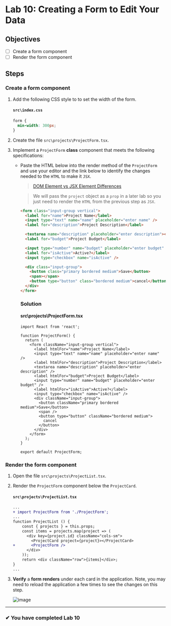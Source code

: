 # Lab 10: Creating a Form to Edit Your Data

## Objectives

- [ ] Create a form component
- [ ] Render the form component

## Steps

### Create a form component

1. Add the following CSS style to to set the width of the form.

   #### `src\index.css`

   ```css
   form {
     min-width: 300px;
   }
   ```

2. Create the file `src\projects\ProjectForm.tsx`.
3. Implement a `ProjectForm` **class** component that meets the following specifications:

   - Paste the HTML below into the render method of the `ProjectForm` and use your editor and the link below to identify the changes needed to the `HTML` to make it `JSX`.

     > [DOM Element vs JSX Element Differences](https://reactjs.org/docs/dom-elements.html#differences-in-attributes)

     > We will pass the `project` object as a `prop` in a later lab so you just need to render the `HTML` from the previous step as `JSX`.

     ```html
     <form class="input-group vertical">
       <label for="name">Project Name</label>
       <input type="text" name="name" placeholder="enter name" />
       <label for="description">Project Description</label>

       <textarea name="description" placeholder="enter description"></textarea>
       <label for="budget">Project Budget</label>

       <input type="number" name="budget" placeholder="enter budget" />
       <label for="isActive">Active?</label>
       <input type="checkbox" name="isActive" />

       <div class="input-group">
         <button class="primary bordered medium">Save</button>
         <span></span>
         <button type="button" class="bordered medium">cancel</button>
       </div>
     </form>
     ```

     ### Solution

     #### src\projects\ProjectForm.tsx

     ```tsx
     import React from 'react';

     function ProjectForm() {
       return (
         <form className="input-group vertical">
           <label htmlFor="name">Project Name</label>
           <input type="text" name="name" placeholder="enter name" />
           <label htmlFor="description">Project Description</label>
           <textarea name="description" placeholder="enter description" />
           <label htmlFor="budget">Project Budget</label>
           <input type="number" name="budget" placeholder="enter budget" />
           <label htmlFor="isActive">Active?</label>
           <input type="checkbox" name="isActive" />
           <div className="input-group">
             <button className="primary bordered medium">Save</button>
             <span />
             <button type="button" className="bordered medium">
               cancel
             </button>
           </div>
         </form>
       );
     }

     export default ProjectForm;
     ```

### Render the form component

1. Open the file `src\projects\ProjectList.tsx`.
2. Render the `ProjectForm` component below the `ProjectCard`.

   #### `src\projects\ProjectList.tsx`

   ```diff
   ...
   + import ProjectForm from './ProjectForm';
   ...
   function ProjectList () {
       const { projects } = this.props;
       const items = projects.map(project => (
         <div key={project.id} className="cols-sm">
           <ProjectCard project={project}></ProjectCard>
   +       <ProjectForm />
         </div>
       ));
       return <div className="row">{items}</div>;
   }
   ...
   ```

3. **Verify** a **form** **renders** under each card in the application. Note, you may need to reload the application a few times to see the changes on this step.

   ![image](https://user-images.githubusercontent.com/1474579/64896991-c8bb7680-d64f-11e9-913c-b3e8521a74e3.png)

---

### &#10004; You have completed Lab 10

```

```
